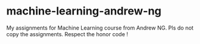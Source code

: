 # machine-learning-andrew-ng
My assignments for Machine Learning course from Andrew NG. Pls do not copy the assignments. Respect the honor code !
